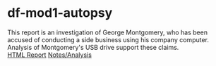 # df-mod1-autopsy
This report is an investigation of George Montgomery, who has been accused of conducting a side business using his company computer. Analysis of Montgomery's USB drive support these claims. 
<br>
[HTML Report](https://arnhrt.github.io/df-mod1-autopsy/report.html)
[Notes/Analysis](NotesToSelf.md)
